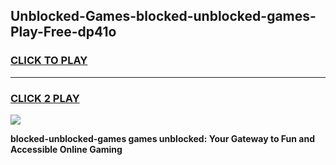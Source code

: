 
## Unblocked-Games-blocked-unblocked-games-Play-Free-dp41o
<h3>
<a href="https://premium76.site?title=blocked-unblocked-games&ref=22A">CLICK TO PLAY</a></h3>
<hr>

<h3>
<a href="https://premium76.site?title=blocked-unblocked-games&ref=22A">CLICK 2 PLAY</a>
  
</h3>

<a href="https://premium76.site?title=blocked-unblocked-games&ref=22A"><img src="https://clearcache.store/games.png"></a>


**blocked-unblocked-games games unblocked: Your Gateway to Fun and Accessible Online Gaming**
